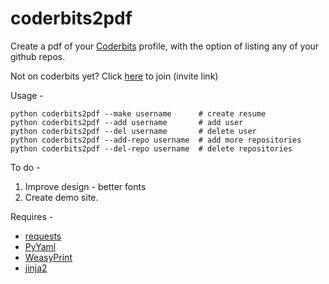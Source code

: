 coderbits2pdf
=============

Create a pdf of your [Coderbits](https://coderbits.com) profile, with the option of listing any of your github repos.

Not on coderbits yet? Click [here](https://coderbits.com/account/signup?inviteCode=3a0c4738-12bb-4852-9c90-7bd2c4e2a46d) to join (invite link)

Usage -

    python coderbits2pdf --make username      # create resume
    python coderbits2pdf --add username       # add user
    python coderbits2pdf --del username       # delete user
    python coderbits2pdf --add-repo username  # add more repositories
    python coderbits2pdf --del-repo username  # delete repositories
    
To do -

 1. Improve design - better fonts
 2. Create demo site.
 
Requires -

 - [requests](http://docs.python-requests.org/en/latest/index.html)
 - [PyYaml](http://pyyaml.org/)
 - [WeasyPrint](http://weasyprint.org/)
 - [jinja2](http://jinja.pocoo.org)
